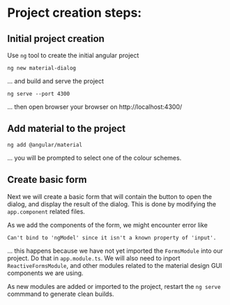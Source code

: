 # Project creation steps:

## Initial project creation

Use `ng` tool to create the initial angular project

````
ng new material-dialog
````

... and build and serve the project

````
ng serve --port 4300
````

... then open browser your browser on http://localhost:4300/

## Add material to the project

````
ng add @angular/material
````

... you will be prompted to select one of the colour schemes.

## Create basic form

Next we will create a basic form that will contain the button to open the dialog, and display the result of the dialog.  This is done by modifying the `app.component` related files.

As we add the components of the form, we might encounter error like

````
Can't bind to 'ngModel' since it isn't a known property of 'input'.
````

... this happens because we have not yet imported the `FormsModule` into our project.  Do that in `app.module.ts`.  We will also need to inport `ReactiveFormsModule`, and other modules related to the material design  GUI components we are using.

As new modules are added or imported to the project, restart the `ng serve` commmand to generate clean builds.